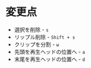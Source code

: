 # 変更点
* 選択を削除 - `s`
* リップル削除 - `Shift + s`
* クリップを分割 - `w`
* 先頭を再生ヘッドの位置へ - `a`
* 末尾を再生ヘッドの位置へ - `d`